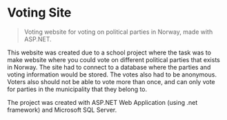 # Voting Site
> Voting website for voting on political parties in Norway, made with ASP.NET.

This website was created due to a school project where the task was to make website where you could vote on different political parties that exists in Norway. The site had to connect to a database where the parties and voting information would be stored. The votes also had to be anonymous.
Voters also should not be able to vote more than once, and can only vote for parties in the municipality that they belong to.

The project was created with ASP.NET Web Application (using .net framework) and Microsoft SQL Server.
